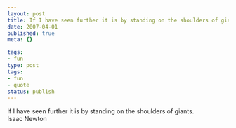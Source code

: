 ```yaml
---
layout: post
title: If I have seen further it is by standing on the shoulders of giants.
date: 2007-04-01
published: true
meta: {}

tags:
- fun
type: post
tags:
- fun
- quote
status: publish
---
```

If I have seen further it is by standing on the shoulders of giants.<br />Isaac Newton
